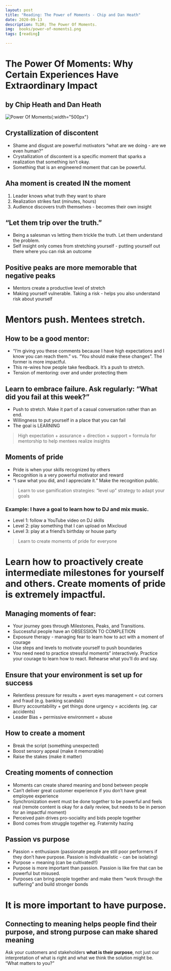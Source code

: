 ```yaml
---
layout: post
title: "Reading: The Power of Moments - Chip and Dan Heath"
date: 2020-09-13
description: TLDR; The Power Of Moments.
img:  books/power-of-moments1.png 
tags: [reading]

---
```


# The Power Of Moments: Why Certain Experiences Have Extraordinary Impact
## by Chip Heath and Dan Heath

![Power Of Moments]({{site.baseurl}}/assets/img/books/power-of-moments2.png){:width="500px"}

## Crystallization of discontent

*   Shame and disgust are powerful motivators “what are we doing - are we even human?”
*   Crystallization of discontent is a specific moment that sparks a realization that something isn’t okay. 
*   Something that is an engineered moment that can be powerful. 


## Aha moment is created IN the moment 
1. Leader knows what truth they want to share
2. Realization strikes fast (minutes, hours)
3. Audience discovers truth themselves - becomes their own insight 


## “Let them trip over the truth.”
*   Being a salesman vs letting them trickle the truth. Let them understand the problem. 
*   Self insight only comes from stretching yourself - putting yourself out there where you can risk an outcome 


## Positive peaks are more memorable that negative peaks 
*   Mentors create a productive level of stretch 
*   Making yourself vulnerable. Taking a risk - helps you also understand risk about yourself 


# Mentors push. Mentees stretch. 

## How to be a good mentor:
*   “I’m giving you these comments because I have high expectations and I know you can reach them.” vs. “You should make these changes”. The former is more impactful.
*   This re-wires how people take feedback. It’s a push to stretch. 
*   Tension of mentoring: over and under protecting them 


## Learn to embrace failure. Ask regularly: “What did you fail at this week?”
*   Push to stretch. Make it part of a casual conversation rather than an end. 
*   Willingness to put yourself in a place that you can fail 
*   The goal is LEARNING 

> High expectation + assurance + direction + support = formula for mentorship to help mentees realize insights 

## Moments of pride

*   Pride is when your skills recognized by others
*   Recognition is a very powerful motivator and reward
*   “I saw what you did, and I appreciate it.” Make the recognition public. 

> Learn to use gamification strategies: “level up” strategy to adapt your goals 

### Example: I have a goal to learn how to DJ and mix music.
*   Level 1: follow a YouTube video on DJ skills
*   Level 2: play something that I can upload on Mixcloud 
*   Level 3: play at a friend’s birthday or house party

> Learn to create moments of pride for everyone

# Learn how to proactively create intermediate milestones for yourself and others. Create moments of pride is extremely impactful.

## Managing moments of fear:
*   Your journey goes through Milestones, Peaks, and Transitions. 
*   Successful people have an OBSESSION TO COMPLETION
*   Exposure therapy - managing fear to learn how to act with a moment of courage 
*   Use steps and levels to motivate yourself to push boundaries
*   You need need to practice stressful moments” interactively. Practice your courage to learn how to react. Rehearse what you’ll do and say. 


## Ensure that your environment is set up for success

*   Relentless pressure for results + avert eyes management = cut corners and fraud (e.g. banking scandals)
*   Blurry accountability + get things done urgency = accidents (eg. car accidents)
*   Leader Bias + permissive environment = abuse 

## How to create a moment
*   Break the script (something unexpected)
*   Boost sensory appeal (make it memorable)
*   Raise the stakes (make it matter)

## Creating moments of connection

*   Moments can create shared meaning and bond between people
*   Can’t deliver great customer experience if you don’t have great employee experience
*   Synchronization event must be done together to be powerful and feels real (remote content is okay for a daily review, but needs to be in person for an impactful moment)
*   Perceived pain drives pro-sociality and bids people together 
*   Bond comes from struggle together eg. Fraternity hazing

## Passion vs purpose

*   Passion = enthusiasm (passionate people are still poor performers if they don’t have purpose. Passion is Individualistic - can be isolating) 
*   Purpose = meaning (can be cultivated!!)
*   Purpose is more important than passion. Passion is like fire that can be powerful but misused. 
*   Purposes can bring people together and make them “work through the suffering” and build stronger bonds 

# It is more important to have purpose. 
## Connecting to meaning helps people find their purpose, and strong purpose can make shared meaning 

Ask your customers and stakeholders **what is their purpose**, not just our interpretation of what is right and what we think the solution might be. “What matters to you?” 
